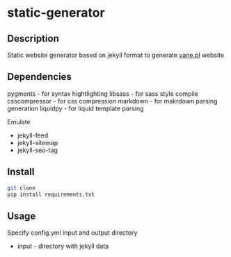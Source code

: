 static-generator
====


## Description

Static website generator based on jekyll format to generate [vane.pl](https://vane.pl) website  


## Dependencies
pygments - for syntax hightlighting
libsass - for sass style compile
csscompressor - for css compression
markdown - for makrdown parsing generation
liquidpy - for liquid template parsing

Emulate
- jekyll-feed
- jekyll-sitemap
- jekyll-seo-tag

## Install
```bash
git clone
pip install requirements.txt
```
## Usage
Specify config.yml input and output directory
- input - directory with jekyll data
